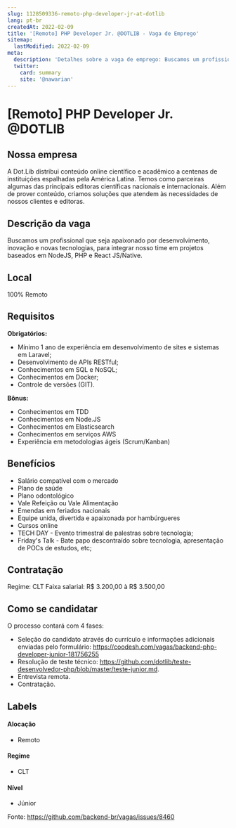 ```yaml
---
slug: 1128509336-remoto-php-developer-jr-at-dotlib
lang: pt-br
createdAt: 2022-02-09
title: '[Remoto] PHP Developer Jr. @DOTLIB - Vaga de Emprego'
sitemap:
  lastModified: 2022-02-09
meta:
  description: 'Detalhes sobre a vaga de emprego: Buscamos um profissional que seja apaixonado por desenvolvimento, inovação e novas tecnologias, para integrar nosso time em projetos baseados em NodeJS, PHP e React JS/Native.'
  twitter:
    card: summary
    site: '@nawarian'
---
```


# [Remoto] PHP Developer Jr. @DOTLIB

<!-- 
==================================================
POR FAVOR, SÓ POSTE SE A VAGA FOR PARA BACK-END!

Não faça distinção de gênero no título da vaga.

Use: "Back-End Developer" ao invés de 
"Desenvolvedor Back-End" \o/

Exemplo: `[São Paulo] Back-End Developer @ NOME DA EMPRESA`
==================================================
-->

## Nossa empresa

A Dot.Lib distribui conteúdo online científico e acadêmico a centenas de instituições espalhadas pela América Latina. Temos como parceiras algumas das principais editoras científicas nacionais e internacionais. Além de prover conteúdo, criamos soluções que atendem às necessidades de nossos clientes e editoras.

## Descrição da vaga

Buscamos um profissional que seja apaixonado por desenvolvimento, inovação e novas tecnologias, para integrar nosso time em projetos baseados em NodeJS, PHP e React JS/Native.

## Local

100% Remoto

## Requisitos

**Obrigatórios:**
- Mínimo 1 ano de experiência em desenvolvimento de sites e sistemas em Laravel;
- Desenvolvimento de APIs RESTful;
- Conhecimentos em SQL e NoSQL;
- Conhecimentos em Docker;
- Controle de versões (GIT).

**Bônus:**
- Conhecimentos em TDD
- Conhecimentos em Node.JS
- Conhecimentos em Elasticsearch
- Conhecimentos em serviços AWS
- Experiência em metodologias ágeis (Scrum/Kanban)

## Benefícios

- Salário compatível com o mercado
- Plano de saúde
- Plano odontológico
- Vale Refeição ou Vale Alimentação
- Emendas em feriados nacionais
- Equipe unida, divertida e apaixonada por hambúrgueres
- Cursos online
- TECH DAY - Evento trimestral de palestras sobre tecnologia;
- Friday's Talk - Bate papo descontraído sobre tecnologia, apresentação de POCs de estudos, etc;

## Contratação

Regime: CLT
Faixa salarial: R$ 3.200,00 à R$ 3.500,00

## Como se candidatar

O processo contará com 4 fases:

- Seleção do candidato através do currículo e informações adicionais enviadas pelo formulário: https://coodesh.com/vagas/backend-php-developer-junior-181756255
- Resolução de teste técnico: https://github.com/dotlib/teste-desenvolvedor-php/blob/master/teste-junior.md.
- Entrevista remota.
- Contratação.

## Labels
<!-- retire os labels que não fazem sentido à vaga -->

#### Alocação
- Remoto

#### Regime
- CLT

#### Nível
- Júnior

Fonte: https://github.com/backend-br/vagas/issues/8460